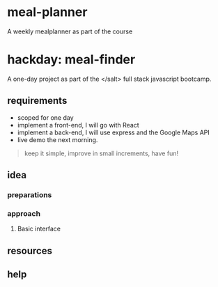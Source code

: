# meal-planner
A weekly mealplanner as part of the </Salt> course

# hackday: meal-finder

A one-day project as part of the &lt;/salt> full stack javascript bootcamp.

## requirements

- scoped for one day
- implement a front-end, I will go with React
- implement a back-end, I will use express and the Google Maps API
- live demo the next morning.

> keep it simple, improve in small increments, have fun!

## idea


### preparations


### approach

1. Basic interface


## resources

## help

